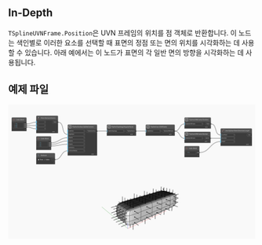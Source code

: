 ## In-Depth
`TSplineUVNFrame.Position`은 UVN 프레임의 위치를 점 객체로 반환합니다. 이 노드는 색인별로 이러한 요소를 선택할 때 표면의 정점 또는 면의 위치를 시각화하는 데 사용할 수 있습니다.
아래 예에서는 이 노드가 표면의 각 일반 면의 방향을 시각화하는 데 사용됩니다.

## 예제 파일

![Example](./Autodesk.DesignScript.Geometry.TSpline.TSplineUVNFrame.Position_img.jpg)
